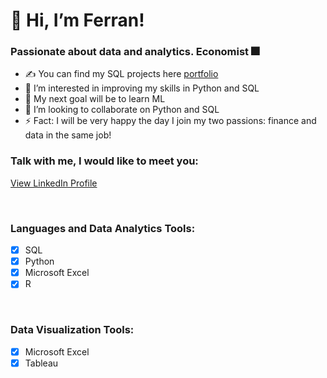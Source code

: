 # 👋 Hi, I’m Ferran!

### Passionate about data and analytics. Economist 🎆

- ✍ You can find my SQL projects here [portfolio](https://github.com/ferranindata/SQL-Portfolio-Projects)
- 👀 I’m interested in improving my skills in Python and SQL
- 🥅 My next goal will be to learn ML
- 💞️ I’m looking to collaborate on Python and SQL
- ⚡ Fact: I will be very happy the day I join my two passions: finance and data in the same job!

### Talk with me, I would like to meet you:
[View LinkedIn Profile](https://www.linkedin.com/in/ferranespunya/)

<br />

### Languages and Data Analytics Tools:
- [x] SQL
- [x] Python
- [x] Microsoft Excel
- [x] R

<br />

### Data Visualization Tools:
- [x] Microsoft Excel
- [x] Tableau

<br />


<!---
ferranindata/ferranindata is a ✨ special ✨ repository because its `README.md` (this file) appears on your GitHub profile.
You can click the Preview link to take a look at your changes.
--->
